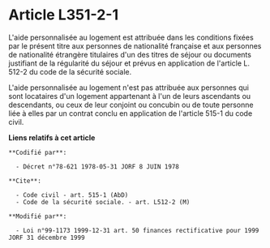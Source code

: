 # Article L351-2-1

L'aide personnalisée au logement est attribuée dans les conditions fixées par le présent titre aux personnes de nationalité
française et aux personnes de nationalité étrangère titulaires d'un des titres de séjour ou documents justifiant de la
régularité du séjour et prévus en application de l'article L. 512-2 du code de la sécurité sociale.

L'aide personnalisée au logement n'est pas attribuée aux personnes qui sont locataires d'un logement appartenant à l'un de
leurs ascendants ou descendants, ou ceux de leur conjoint ou concubin ou de toute personne liée à elles par un contrat conclu
en application de l'article 515-1 du code civil.

**Liens relatifs à cet article**

	**Codifié par**:

	  - Décret n°78-621 1978-05-31 JORF 8 JUIN 1978

	**Cite**:

	  - Code civil - art. 515-1 (AbD)
	  - Code de la sécurité sociale. - art. L512-2 (M)

	**Modifié par**:

	  - Loi n°99-1173 1999-12-31 art. 50 finances rectificative pour 1999 JORF 31 décembre 1999
